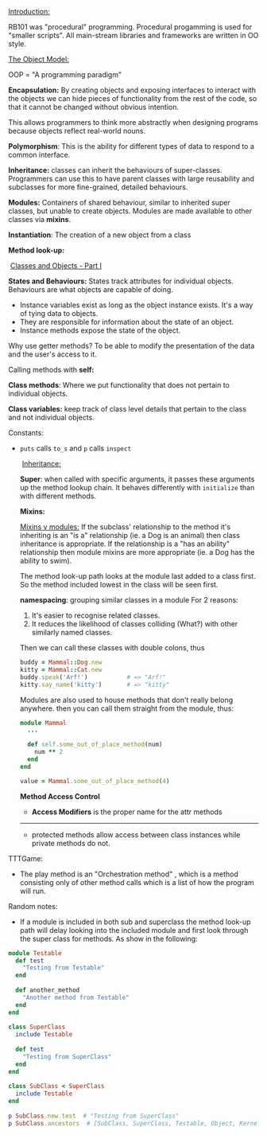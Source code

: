 <u>Introduction:</u>

RB101 was "procedural" programming. Procedural progamming is used for "smaller scripts". All main-stream libraries and frameworks are written in OO style.

<u>The Object Model:</u>

OOP = "A programming paradigm"

**Encapsulation:** By creating objects and exposing interfaces to interact with the objects we can hide pieces of functionality from the rest of the code, so that it cannot be changed without obvious intention.

This allows programmers to think more abstractly when designing programs because objects reflect real-world nouns.

**Polymorphism**: This is the ability for different types of data to respond to a common interface. 

**Inheritance:** classes can inherit the behaviours of super-classes. Programmers can use this to have parent classes with large reusability and subclasses for more fine-grained, detailed behaviours.

**Modules:** Containers of shared behaviour, similar to inherited super classes, but unable to create objects. Modules are made available to other classes via **mixins**.

**Instantiation**: The creation of a new object from a class

**Method look-up:** 

​																<u>Classes and Objects - Part I</u>

**States and Behaviours:** States track attributes for individual objects. Behaviours are what objects are capable of doing.

- Instance variables exist as long as the object instance exists. It's a way of tying data to objects.
- They are responsible for information about the state of an object.
- Instance methods expose the state of the object. 

Why use getter methods? To be able to modify the presentation of the data and the user's access to it.

Calling methods with **self:**

**Class methods**: Where we put functionality that does not pertain to individual objects.

**Class variables:** keep track of class level details that pertain to the class and not individual objects.

Constants: 

- `puts` calls `to_s` and `p` calls `inspect`

  ​															<u>Inheritance:</u>

  **Super**: when called with specific arguments, it passes these arguments up the method lookup chain. It behaves differently with `initialize` than with different methods. 

  **Mixins:**

  <u>Mixins v modules:</u> If the subclass' relationship to the method it's inheriting is an "is a" relationship (ie. a Dog is an animal) then class inheritance is appropriate. If the relationship is a "has an ability" relationship then module mixins are more appropriate (ie. a Dog has the ability to swim).

  The method look-up path looks at the module last added to a class first. So the method included lowest in the class will be seen first. 

  **namespacing**: grouping similar classes in a module For 2 reasons:

  1. It's easier to recognise related classes.
  2. It reduces the likelihood of classes colliding  (What?) with other similarly named classes.

  Then we can call these classes with double colons, thus

  ```ruby
  buddy = Mammal::Dog.new
  kitty = Mammal::Cat.new
  buddy.speak('Arf!')           # => "Arf!"
  kitty.say_name('kitty')       # => "kitty"
  ```

  

  Modules are also used to house methods that don't really belong anywhere. then you can call them straight from the module, thus:

  ```ruby
  module Mammal
    ...
  
    def self.some_out_of_place_method(num)
      num ** 2
    end
  end
  
  value = Mammal.some_out_of_place_method(4)
  ```

  **Method Access Control**

  - **Access Modifiers** is the proper name for the attr methods

  ---

  - protected methods allow access between class instances while private methods do not.



TTTGame:



- The play method is an "Orchestration method" , which is a method consisting only of other method calls which is a list of how the program will run.

Random notes:

- If a module is included in both sub and superclass the method look-up path will delay looking into the included module and first look through the super class for methods. As show in the following:

```ruby
module Testable
  def test
    "Testing from Testable"
  end
​
  def another_method
    "Another method from Testable"
  end
end
​
class SuperClass
  include Testable 
​
  def test
    "Testing from SuperClass"
  end
end
​
class SubClass < SuperClass
  include Testable
end
​
p SubClass.new.test  # "Testing from SuperClass"
p SubClass.ancestors  # [SubClass, SuperClass, Testable, Object, Kernel, BasicObject]
```









